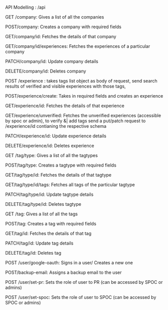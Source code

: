 API Modelling :  /api

GET /company: Gives a list of all the companies

POST/company: Creates a company with required fields

GET/company/id: Fetches the details of that company

GET/company/id/experiences: Fetches the experiences of a particular company

PATCH/company/id: Update company details

DELETE/company/id: Deletes company



POST /experience : takes tags list object as body of request, send search results of verified and visible experiences with those tags, 

POST/experience/create: Takes in required fields and creates an experience

GET/experience/id: Fetches the details of that experience

GET/experience/unverified: Fetches the unverified experiences (accessible by spoc or admin), to verify &| add tags send a put/patch request to /experience/id contianing the respective schema

PATCH/experience/id: Update experience details

DELETE/experience/id: Deletes experience



GET /tag/type: Gives a list of all the tagtypes

POST/tag/type: Creates a tagtype with required fields

GET/tag/type/id: Fetches the details of that tagtype

GET/tag/type/id/tags: Fetches all tags of the particular tagtype

PATCH/tag/type/id: Update tagtype details

DELETE/tag/type/id: Deletes tagtype



GET /tag: Gives a list of all the tags

POST/tag: Creates a tag with required fields

GET/tag/id: Fetches the details of that tag

PATCH/tag/id: Update tag details

DELETE/tag/id: Deletes tag



POST /user/google-oauth: Signs in a user/ Creates a new one

POST/backup-email: Assigns a backup email to the user

POST /user/set-pr: Sets the role of user to PR (can be accessed by SPOC or admins)

POST /user/set-spoc: Sets the role of user to SPOC (can be accessed by SPOC or admins)

